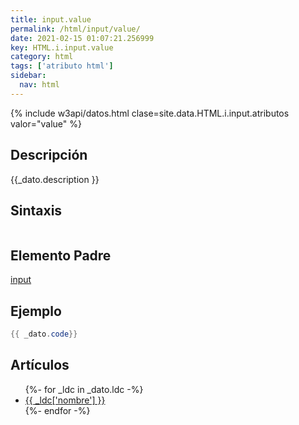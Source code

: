 ```yaml
---
title: input.value
permalink: /html/input/value/
date: 2021-02-15 01:07:21.256999
key: HTML.i.input.value
category: html
tags: ['atributo html']
sidebar: 
  nav: html
---
```


{% include w3api/datos.html clase=site.data.HTML.i.input.atributos valor="value" %}

## Descripción
{{_dato.description }}

## Sintaxis
~~~html
~~~

## Elemento Padre
[input](/html/input/)

## Ejemplo
~~~java
{{ _dato.code}}
~~~

## Artículos
<ul>
{%- for _ldc in _dato.ldc -%}
   <li>
       <a href="{{_ldc['url'] }}">{{ _ldc['nombre'] }}</a>
   </li>
{%- endfor -%}
</ul>
